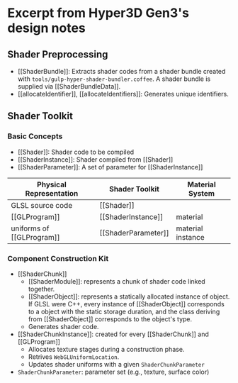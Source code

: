# Excerpt from Hyper3D Gen3's design notes

## Shader Preprocessing

- [[ShaderBundle]]: Extracts shader codes from a shader bundle created with `tools/gulp-hyper-shader-bundler.coffee`. A shader bundle is supplied via [[ShaderBundleData]].
- [[allocateIdentifier]], [[allocateIdentifiers]]: Generates unique identifiers.

## Shader Toolkit

### Basic Concepts

- [[Shader]]: Shader code to be compiled
- [[ShaderInstance]]: Shader compiled from [[Shader]]
- [[ShaderParameter]]: A set of parameter for [[ShaderInstance]]

|  Physical Representation  |    Shader Toolkit   |  Material System  |
| ------------------------- | ------------------- | ----------------- |
| GLSL source code          | [[Shader]]          |                   |
| [[GLProgram]]             | [[ShaderInstance]]  | material          |
| uniforms of [[GLProgram]] | [[ShaderParameter]] | material instance |

### Component Construction Kit

- [[ShaderChunk]]
    - [[ShaderModule]]: represents a chunk of shader code linked together.
    - [[ShaderObject]]: represents a statically allocated instance of object.
      If GLSL were C++, every instance of [[ShaderObject]] corresponds to a object
      with the static storage duration, and the class deriving from [[ShaderObject]]
      corresponds to the object's type.
    - Generates shader code.
- [[ShaderChunkInstance]]: created for every [[ShaderChunk]] and [[GLProgram]]
    - Allocates texture stages during a construction phase.
    - Retrives `WebGLUniformLocation`.
    - Updates shader uniforms with a given `ShaderChunkParameter`
- `ShaderChunkParameter`: parameter set (e.g., texture, surface color)
